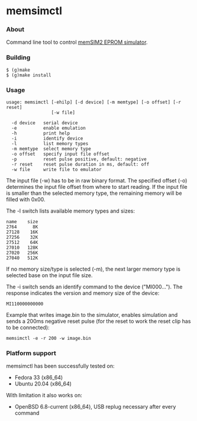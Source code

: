 memsimctl
=========

### About

Command line tool to control
[memSIM2 EPROM simulator](http://momik.pl/memsim.htm).

### Building

    $ (g)make
    $ (g)make install

### Usage

    usage: memsimctl [-ehilp] [-d device] [-m memtype] [-o offset] [-r reset]
                     [-w file]
    
      -d device   serial device
      -e          enable emulation
      -h          print help
      -i          identify device
      -l          list memory types
      -m memtype  select memory type
      -o offset   specify input file offset
      -p          reset pulse positive, default: negative
      -r reset    reset pulse duration in ms, default: off
      -w file     write file to emulator

The input file (-w) has to be in raw binary format. The specified
offset (-o) determines the input file offset from where to start
reading. If the input file is smaller than the selected memory type,
the remaining memory will be filled with 0x00.

The -l switch lists available memory types and sizes:

    name    size
    2764      8K
    27128    16K
    27256    32K
    27512    64K
    27010   128K
    27020   256K
    27040   512K

If no memory size/type is selected (-m), the next larger memory type
is selected base on the input file size.

The -i switch sends an identify command to the device
("MI000..."). The response indicates the version and memory size of
the device:

    MI110000000000

Example that writes image.bin to the simulator, enables simulation and
sends a 200ms negative reset pulse (for the reset to work the reset
clip has to be connected):

    memsimctl -e -r 200 -w image.bin

### Platform support

memsimctl has been successfully tested on:

 * Fedora 33 (x86_64)
 * Ubuntu 20.04 (x86_64)
 
With limitation it also works on:

 * OpenBSD 6.8-current (x86_64), USB replug necessary after every command
 
